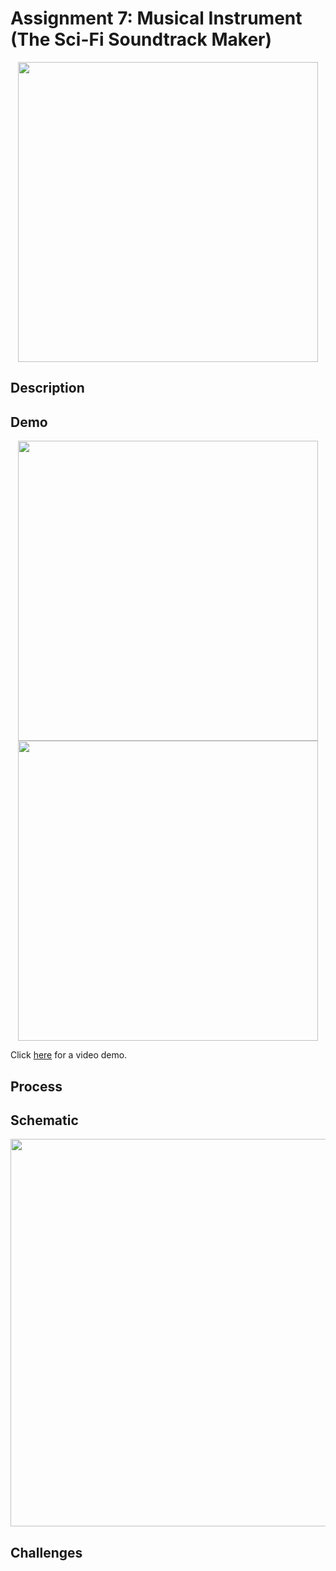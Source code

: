 # Assignment 7: Musical Instrument (The Sci-Fi Soundtrack Maker)

<p align="center">
  <img src="imageAnalogDigital.png" width="480">
</p>

## Description

## Demo
<p align="center">
  <img src="changeSpeed.gif" width="480">
  <img src="changePattern.gif" width="480">
</p>

Click [here]() for a video demo.

## Process

## Schematic
<p align="center">
  <img src="schematicAnalogDigital.png" width="620">
</p>

## Challenges


